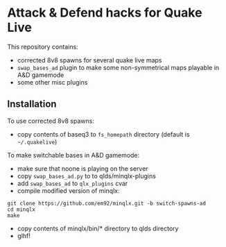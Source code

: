 Attack & Defend hacks for Quake Live
====================================

This repository contains:

- corrected 8v8 spawns for several quake live maps
- `swap_bases_ad` plugin to make some non-symmetrical maps playable in A&D gamemode
- some other misc plugins

Installation
------------

To use corrected 8v8 spawns:

- copy contents of baseq3 to `fs_homepath` directory (default is `~/.quakelive`)

To make switchable bases in A&D gamemode:

- make sure that noone is playing on the server
- copy `swap_bases_ad.py` to to qlds/minqlx-plugins
- add `swap_bases_ad` to `qlx_plugins` cvar
- compile modified version of minqlx:

```
git clone https://github.com/em92/minqlx.git -b switch-spawns-ad
cd minqlx
make
```

- copy contents of minqlx/bin/* directory to qlds directory
- glhf!